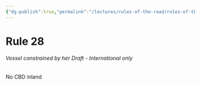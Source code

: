 ```yaml
---
{"dg-publish":true,"permalink":"/lectures/rules-of-the-road/rules-of-the-road-index/rule-28-vessels-constrained-by-her-draft/"}
---
```


# Rule 28

###### Vessel constrained by her Draft - International only
No CBD inland